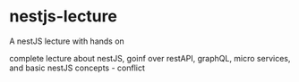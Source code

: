 # nestjs-lecture
A nestJS lecture with hands on

complete lecture about nestJS, goinf over restAPI, graphQL, micro services, and basic nestJS concepts - conflict
